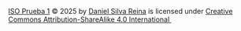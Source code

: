 <a href="https://github.com/JohnDSil/ISO-Prueba_1/tree/main">ISO Prueba 1</a> © 2025 by <a href="https://github.com/JohnDSil">Daniel Silva Reina</a> is licensed under <a href="https://creativecommons.org/licenses/by-sa/4.0/">Creative Commons Attribution-ShareAlike 4.0 International
</a><img src="https://mirrors.creativecommons.org/presskit/icons/cc.svg" alt="" style="max-width: 1em;max-height:1em;margin-left: .2em;"><img src="https://mirrors.creativecommons.org/presskit/icons/by.svg" alt="" style="max-width: 1em;max-height:1em;margin-left: .2em;"><img src="https://mirrors.creativecommons.org/presskit/icons/sa.svg" alt="" style="max-width: 1em;max-height:1em;margin-left: .2em;">

